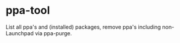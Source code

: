 # ppa-tool
List all ppa's and (installed) packages, remove ppa's including non-Launchpad via ppa-purge.

